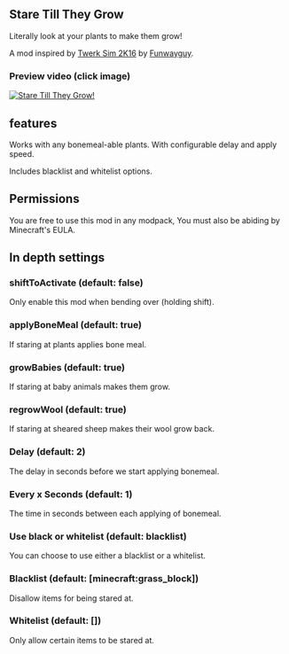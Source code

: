 Stare Till They Grow
--

Literally look at your plants to make them grow!

A mod inspired by [Twerk Sim 2K16](https://github.com/Funwayguy/TS2K16) by [Funwayguy](https://github.com/Funwayguy).

### Preview video (click image)
[![Stare Till They Grow!](https://img.youtube.com/vi/8oO2xrJ-KZU/0.jpg)](https://www.youtube.com/watch?v=8oO2xrJ-KZU)

## features

Works with any bonemeal-able plants. With configurable delay and apply speed.

Includes blacklist and whitelist options. 

## Permissions
You are free to use this mod in any modpack, You must also be abiding by Minecraft's EULA.

## In depth settings

### shiftToActivate (default: false)
Only enable this mod when bending over (holding shift).

### applyBoneMeal (default: true)
If staring at plants applies bone meal.

### growBabies (default: true)
If staring at baby animals makes them grow.

### regrowWool (default: true)
If staring at sheared sheep makes their wool grow back.

### Delay (default: 2)
The delay in seconds before we start applying bonemeal.

### Every x Seconds (default: 1)
The time in seconds between each applying of bonemeal.

### Use black or whitelist (default: blacklist)
You can choose to use either a blacklist or a whitelist.

### Blacklist (default: [minecraft:grass_block])
Disallow items for being stared at.

### Whitelist (default: [])
Only allow certain items to be stared at.

